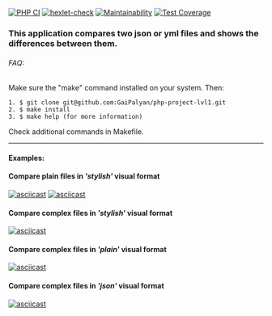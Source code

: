 [![PHP CI](https://github.com/GaiPalyan/php-project-lvl2/actions/workflows/lint.yml/badge.svg)](https://github.com/GaiPalyan/php-project-lvl2/actions/workflows/lint.yml)
[![hexlet-check](https://github.com/GaiPalyan/php-project-lvl2/actions/workflows/hexlet-check.yml/badge.svg)](https://github.com/GaiPalyan/php-project-lvl2/actions/workflows/hexlet-check.yml)
[![Maintainability](https://api.codeclimate.com/v1/badges/cecfb59aa8880b0d8506/maintainability)](https://codeclimate.com/github/GaiPalyan/php-project-lvl2/maintainability)
[![Test Coverage](https://api.codeclimate.com/v1/badges/cecfb59aa8880b0d8506/test_coverage)](https://codeclimate.com/github/GaiPalyan/php-project-lvl2/test_coverage)

### This application compares two json or yml files and shows the differences between them.

###### FAQ:

Make sure the "make" command installed on your system. Then:
~~~
1. $ git clone git@github.com:GaiPalyan/php-project-lvl1.git
2. $ make install
3. $ make help (for more information)
~~~
Check additional commands in Makefile.

___
#### Examples:
#### Compare plain files in *'stylish'* visual format
[![asciicast](https://asciinema.org/a/ZgHGm7rR0RHbYN9NTaFNTjiLe.svg)](https://asciinema.org/a/ZgHGm7rR0RHbYN9NTaFNTjiLe)
[![asciicast](https://asciinema.org/a/410994.svg)](https://asciinema.org/a/410994)
#### Compare complex files in *'stylish'* visual format
[![asciicast](https://asciinema.org/a/415728.svg)](https://asciinema.org/a/415728)
#### Compare complex files in *'plain'* visual format
[![asciicast](https://asciinema.org/a/415727.svg)](https://asciinema.org/a/415727)
#### Compare complex files in *'json'* visual format
[![asciicast](https://asciinema.org/a/415731.svg)](https://asciinema.org/a/415731)

